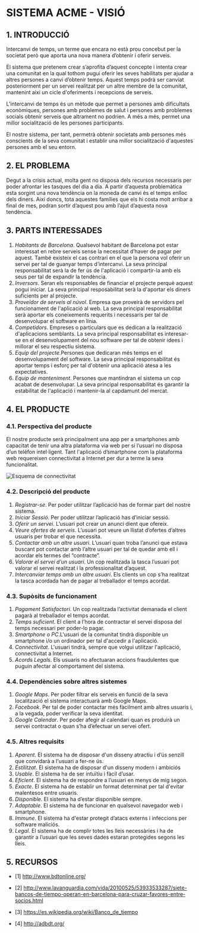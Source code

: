 # **SISTEMA ACME - VISIÓ** #

## **1. INTRODUCCIÓ** ##


Intercanvi de temps, un terme que encara no està prou concebut per la societat però que aporta una nova manera d’obtenir i oferir serveis. 

El sistema que pretenem crear s’aprofita d’aquest concepte i intenta crear una comunitat en la qual tothom pugui oferir les seves habilitats per ajudar a altres persones a canvi d’obtenir temps. Aquest temps podrà ser canviat posteriorment per un servei realitzat per un altre membre de la comunitat, mantenint així un cicle d'oferiments i recepcions de serveis.

L’intercanvi de temps és un mètode que permet a persones amb dificultats econòmiques, persones amb problemes de salut i persones amb problemes socials obtenir serveis que altrament no podrien. A més a més, permet una millor socialització de les persones participants.

El nostre sistema, per tant, permetrà obtenir societats amb persones més conscients de la seva comunitat i establir una millor socialització d'aquestes persones amb el seu entorn. 


## **2. EL PROBLEMA** ##

Degut a la crisis actual, molta gent no disposa dels recursos necessaris per poder afrontar les tasques del dia a dia. A partir d’aquesta problemàtica esta sorgint una nova tendència on la moneda de canvi és el temps enlloc dels diners.
Així doncs, tota aquestes famílies que els hi costa molt arribar a final de mes, podran sortir d’aquest pou amb l’ajut d’aquesta nova tendència.


## **3. PARTS INTERESSADES** ##

1. *Habitants de Barcelona*. Qualsevol habitant de Barcelona pot estar interessat en rebre serveis sense la necessitat d’haver de pagar per aquest. També existeix el cas contrari en el que la persona vol oferir un servei per tal de guanyar temps d’intercanvi. La seva principal responsabilitat serà la de fer ús de l'aplicació i compartir-la amb els seus per tal de expandir la tendència.
2. *Inversors*. Seran els responsables de financiar el projecte perquè aquest pogui iniciar. La seva principal resposabilitat serà la d'aportar els diners suficients per al projecte.
3. *Proveïdor de serveis al núvol*. Empresa que proveirà de servidors pel funcionament de l'aplicació al web. La seva principal responsabilitat serà aportar els coneixements requerits i necessaris per tal de desenvolupar el software en línia.
4. *Competidors*. Empreses o particulars que es dedican a la realització d'aplicacions semblants. La seva principal responsabilitat es interesar-se en el desenvolupament del nou software per tal de obtenir idees i millorar el seu respectiu sistema.
5. *Equip del projecte*.Persones que dedicaran més temps en el desenvolupament del software. La seva principal responsabilitat és aportar temps i esforç per tal d'obtenir una aplicació atesa a les expectatives.
6. *Equip de manteniment*. Persones que mantindran el sistema un cop acabat de desenvolupar. La seva principal responsabilitat és garantir la estabilitat de l'aplicació i mantenir-la al capdamunt del mercat.


## **4. EL PRODUCTE** ##

### 4.1. Perspectiva del producte ###

El nostre producte serà principalment una app per a smartphones amb capacitat de tenir una altra plataforma via web per si l’usuari no disposa d’un telèfon intel·ligent. Tant l'aplicació d’smartphone com la plataforma web requereixen connectivitat a Internet per dur a terme la seva funcionalitat.


![Esquema de connectivitat](https://bytebucket.org/AlbertSuarez/gps-up-23/raw/97148a1a27ccfb3e0d85c2fb93ae70f7a7f9e512/EsquemaDeConnectivitat.png?token=499c5cb1928375b8cab567f7a993c08ff775e0b6)

### 4.2. Descripció del producte ###

1. *Registrar-se*. Per poder utilitzar l’aplicació has de formar part del nostre sistema. 
2. *Iniciar Sessió*. Per poder utilitzar l’aplicació has d’iniciar sessió. 
3. *Oferir un servei*. L’usuari pot crear un anunci dient que ofereix.
4. *Veure ofertes de serveis*. L’usuari pot veure un llistat d’ofertes d’altres usuaris per trobar el que necessita.
5. *Contactar amb un altre usuari*. L’usuari quan troba l’anunci que estava buscant pot contactar amb l’altre usuari per tal de quedar amb ell i acordar els termes del “contracte”.
6. *Valorar el servei d’un usuari*. Un cop realitzada la tasca l’usuari pot valorar el servei realitzat i la professionalitat d’aquest.
7. *Intercanviar temps amb un altre usuari*. Els clients un cop s’ha realitzat la tasca acordada han de pagar al treballador el temps acordat.

 
### 4.3. Supòsits de funcionament ###

1. *Pagament Satisfactori*. Un cop realitzada l’activitat demanada el client pagarà al treballador el temps acordat.
2. *Temps suficient*. El client a l’hora de contractar el servei disposa del temps necessari per poder-lo pagar.
3. *Smartphone o PC*.L'usuari de la comunitat tindrà disponible un smartphone i/o un ordinador per tal d'accedir a l'aplicació.
4. *Connectivitat*. L'usuari tindrà, sempre que volgui utilitzar l'aplicació, connectivitat a Internet.
5. *Acords Legals*. Els usuaris no afectuaran accions fraudulentes que puguin afectar al comportament del sistema.
 
### 4.4. Dependències sobre altres sistemes ###

1. *Google Maps*. Per poder filtrar els serveis en funció de la seva localització el sistema interactuarà amb Google Maps.
2. *Facebook*. Per tal de poder contactar més fàcilment amb altres usuaris i, a la vegada, poder verificar la seva identitat.
1. *Google Calendar*. Per poder afegir al calendari quan es produirà un servei contractat o quan s’ha d’efectuar un servei ofert.

  
### 4.5. Altres requisits ###

1. *Aparent*. El sistema ha de disposar d'un disseny atractiu i d’ús senzill que convidarà a l'usuari a fer-ne ús.
2. *Estilitzat*. El sistema ha de disposar d'un disseny modern i ambiciós
3. *Usable*. El sistema ha de ser intuïtiu i fàcil d’usar.
4. *Eficient*. El sistema ha de respondre a l’usuari en menys de mig segon.
5. *Exacte*. El sistema ha de establir un format determinat per tal d'evitar malentesos entre usuaris.
6. *Disponible*. El sistema ha d’estar disponible sempre.
7. *Adaptable*. El sistema ha de funcionar en qualsevol navegador web i smartphone.
8. *Immune*. El sistema ha d'estar protegit d’atacs externs i infeccions per software maliciós.
9. *Legal*. El sistema ha de complir totes les lleis necessàries i ha de garantir a l’usuari que les seves dades estaran protegides segons les lleis.

## **5. RECURSOS** ##

* [1] http://www.bdtonline.org/

* [2] http://www.lavanguardia.com/vida/20100525/53933533287/siete-bancos-de-tiempo-operan-en-barcelona-para-cruzar-favores-entre-socios.html

* [3] https://es.wikipedia.org/wiki/Banco_de_tiempo

* [4] http://adbdt.org/
